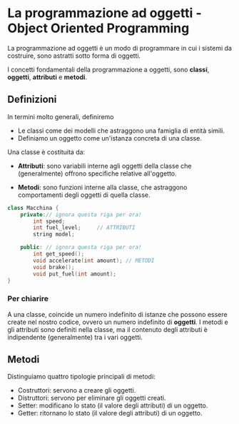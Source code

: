 # La programmazione ad oggetti - Object Oriented Programming

La programmazione ad oggetti è un modo di programmare in cui i sistemi da costruire, sono astratti sotto forma di oggetti.

I concetti fondamentali della programmazione a oggetti, sono **classi**, **oggetti**, **attributi** e **metodi**.

## Definizioni

In termini molto generali, definiremo
- Le classi come dei modelli che astraggono una famiglia di entità simili.
- Definiamo un oggetto come un'istanza concreta di una classe. 

Una classe è costituita da:

- **Attributi**: sono variabili interne agli oggetti della classe che (generalmente) offrono specifiche relative all'oggetto. 

- **Metodi**: sono funzioni interne alla classe, che astraggono comportamenti degli oggetti di quella classe.

```cpp
class Macchina {
    private:// ignora questa riga per ora!
        int speed;
        int fuel_level;     // ATTRIBUTI
        string model;

    public: // ignora questa riga per ora!
        int get_speed();
        void accelerate(int amount); // METODI
        void brake();
        void put_fuel(int amount);
}
```

### Per chiarire

A una classe, coincide un numero indefinito di istanze che possono essere create nel nostro codice, ovvero un numero indefinito di **oggetti**. I metodi e gli attributi sono definiti nella classe, ma il contenuto degli attributi è indipendente (generalmente) tra i vari oggetti.

## Metodi

Distinguiamo quattro tipologie principali di metodi:

- Costruttori: servono a creare gli oggetti.
- Distruttori: servono per eliminare gli oggetti creati.
- Setter: modificano lo stato (il valore degli attributi) di un oggetto.
- Getter: ritornano lo stato (il valore degli attributi) di un oggetto.

